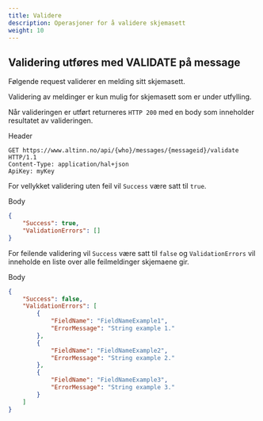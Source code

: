 ```yaml
---
title: Validere 
description: Operasjoner for å validere skjemasett
weight: 10
---
```


## Validering utføres med VALIDATE på message
Følgende request validerer en melding sitt skjemasett.

Validering av meldinger er kun mulig for skjemasett som er under utfylling.

Når valideringen er utført returneres `HTTP 200` med en body som inneholder resultatet av valideringen.

Header
```HTTP
GET https://www.altinn.no/api/{who}/messages/{messageid}/validate HTTP/1.1
Content-Type: application/hal+json
ApiKey: myKey
```
For vellykket validering uten feil vil `Success` være satt til `true`.

Body 
```JSON
{
    "Success": true,
    "ValidationErrors": []
}
```

For feilende validering vil `Success` være satt til `false` og `ValidationErrors` vil inneholde en liste over alle feilmeldinger skjemaene gir.

Body 
```JSON
{
    "Success": false,
    "ValidationErrors": [
        {
            "FieldName": "FieldNameExample1",
            "ErrorMessage": "String example 1."
        },
        {
            "FieldName": "FieldNameExample2",
            "ErrorMessage": "String example 2."
        },
        {
            "FieldName": "FieldNameExample3",
            "ErrorMessage": "String example 3."
        }
    ]
}
```